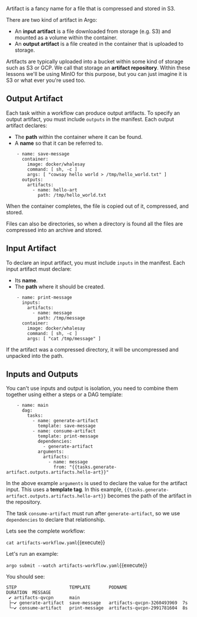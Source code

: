 Artifact is a fancy name for a file that is compressed and stored in S3.

There are two kind of artifact in Argo:

* An **input artifact** is a file downloaded from storage (e.g. S3) and mounted as a volume within the container.
* An **output artifact** is a file created in the container that is uploaded to storage.

Artifacts are typically uploaded into a bucket within some kind of storage such as S3 or GCP. We call that storage an
**artifact repository**. Within these lessons we'll be using MinIO for this purpose, but you can just imagine it is S3
or what ever you're used too.

## Output Artifact

Each task within a workflow can produce output artifacts. To specify an output artifact, you must include `outputs` in
the manifest. Each output artifact declares:

* The **path** within the container where it can be found.
* A **name** so that it can be referred to.

```
    - name: save-message
      container:
        image: docker/whalesay
        command: [ sh, -c ]
        args: [ "cowsay hello world > /tmp/hello_world.txt" ]
      outputs:
        artifacts:
          - name: hello-art
            path: /tmp/hello_world.txt
```

When the container completes, the file is copied out of it, compressed, and stored.

Files can also be directories, so when a directory is found all the files are compressed into an archive and stored.

## Input Artifact

To declare an input artifact, you must include `inputs` in the manifest. Each input artifact must declare:

* Its **name**.
* The **path** where it should be created.

```
    - name: print-message
      inputs:
        artifacts:
          - name: message
            path: /tmp/message
      container:
        image: docker/whalesay
        command: [ sh, -c ]
        args: [ "cat /tmp/message" ]
```

If the artifact was a compressed directory, it will be uncompressed and unpacked into the path.

## Inputs and Outputs

You can't use inputs and output is isolation, you need to combine them together using either a steps or a DAG template:

```
    - name: main
      dag:
        tasks:
          - name: generate-artifact
            template: save-message
          - name: consume-artifact
            template: print-message
            dependencies:
              - generate-artifact            
            arguments:
              artifacts:
                - name: message
                  from: "{{tasks.generate-artifact.outputs.artifacts.hello-art}}"
```

In the above example `arguments` is used to declare the value for the artifact input. This uses a **template tag**. In
this example, `{{tasks.generate-artifact.outputs.artifacts.hello-art}}` becomes the path of the artifact in the
repository.

The task `consume-artifact` must run after `generate-artifact`, so we use `dependencies` to declare that relationship.

Lets see the complete workflow:

`cat artifacts-workflow.yaml`{{execute}}

Let's run an example:

`argo submit --watch artifacts-workflow.yaml`{{execute}}

You should see:

```
STEP                    TEMPLATE       PODNAME                     DURATION  MESSAGE
 ✔ artifacts-qvcpn      main                                                   
 ├─✔ generate-artifact  save-message   artifacts-qvcpn-3260493969  7s          
 └─✔ consume-artifact   print-message  artifacts-qvcpn-2991781604  8s      
```
